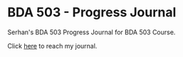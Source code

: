 # BDA 503 - Progress Journal

Serhan's BDA 503 Progress Journal for BDA 503 Course. 

Click [here](https://pjournal.github.io/mef04-SBMEFBDA) to reach my journal.
